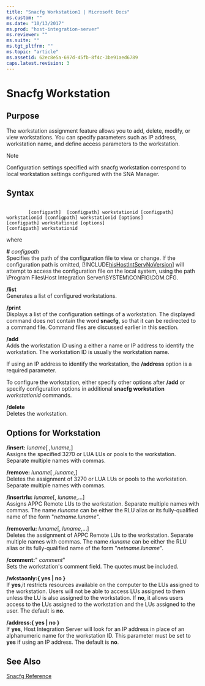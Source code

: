 ```yaml
---
title: "Snacfg Workstation1 | Microsoft Docs"
ms.custom: ""
ms.date: "10/13/2017"
ms.prod: "host-integration-server"
ms.reviewer: ""
ms.suite: ""
ms.tgt_pltfrm: ""
ms.topic: "article"
ms.assetid: 62ec8e5a-697d-45fb-8f4c-3be91aed6789
caps.latest.revision: 3
---
```

# Snacfg Workstation
## Purpose  
 The workstation assignment feature allows you to add, delete, modify, or view workstations. You can specify parameters such as IP address, workstation name, and define access parameters to the workstation.  
  
> [!NOTE]
>  Configuration settings specified with snacfg workstation correspond to local workstation settings configured with the SNA Manager.  
  
## Syntax  
  
```  
  
        [configpath]  [configpath] workstationid [configpath] workstationid [configpath] workstationid [options]  
[configpath] workstationid [options]  
[configpath] workstationid  
```  
  
 where  
  
 **#** *configpath*  
 Specifies the path of the configuration file to view or change. If the configuration path is omitted, [!INCLUDE[hisHostIntServNoVersion](../core/includes/hishostintservnoversion-md.md)] will attempt to access the configuration file on the local system, using the path \Program Files\Host Integration Server\SYSTEM\CONFIG\COM.CFG.  
  
 **/list**  
 Generates a list of configured workstations.  
  
 **/print**  
 Displays a list of the configuration settings of a workstation. The displayed command does not contain the word **snacfg**, so that it can be redirected to a command file. Command files are discussed earlier in this section.  
  
 **/add**  
 Adds the workstation ID using a either a name or IP address to identify the workstation. The workstation ID is usually the workstation name.  
  
 If using an IP address to identify the workstation, the **/address** option is a required parameter.  
  
 To configure the workstation, either specify other options after **/add** or specify configuration options in additional **snacfg workstation** *workstationid* commands.  
  
 **/delete**  
 Deletes the workstation.  
  
## Options for Workstation  
 **/insert:** *luname*[ *,luname,*]  
 Assigns the specified 3270 or LUA LUs or pools to the workstation. Separate multiple names with commas.  
  
 **/remove:** *luname*[ *,luname,*]  
 Deletes the assignment of 3270 or LUA LUs or pools to the workstation. Separate multiple names with commas.  
  
 **/insertrlu:** *luname*[, *luname*,...]  
 Assigns APPC Remote LUs to the workstation. Separate multiple names with commas. The name *rluname* can be either the RLU alias or its fully-qualified name of the form "*netname.luname*".  
  
 **/removerlu:** *luname*[, *luname*,...]  
 Deletes the assignment of APPC Remote LUs to the workstation. Separate multiple names with commas. The name *rluname* can be either the RLU alias or its fully-qualified name of the form "*netname.luname*".  
  
 **/comment:**" *comment*"  
 Sets the workstation's comment field. The quotes must be included.  
  
 **/wkstaonly:{ yes &#124; no }**  
 If **yes**,it restricts resources available on the computer to the LUs assigned to the workstation. Users will not be able to access LUs assigned to them unless the LU is also assigned to the workstation. If **no**, it allows users access to the LUs assigned to the workstation and the LUs assigned to the user. The default is **no**.  
  
 **/address:{ yes &#124; no }**  
 If **yes**, Host Integration Server will look for an IP address in place of an alphanumeric name for the workstation ID. This parameter must be set to **yes** if using an IP address. The default is **no**.  
  
## See Also  
 [Snacfg Reference](../core/snacfg-reference.md)